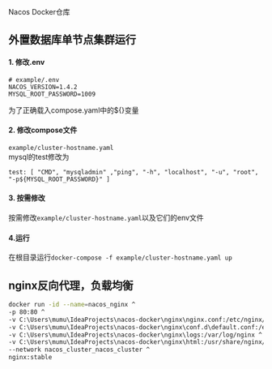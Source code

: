 Nacos Docker仓库

## 外置数据库单节点集群运行
#### 1. 修改.env<br/>
```
# example/.env
NACOS_VERSION=1.4.2
MYSQL_ROOT_PASSWORD=1009
```
为了正确载入compose.yaml中的${}变量
#### 2. 修改compose文件
`example/cluster-hostname.yaml`<br/>
mysql的test修改为
```
test: [ "CMD", "mysqladmin" ,"ping", "-h", "localhost", "-u", "root", "-p${MYSQL_ROOT_PASSWORD}" ]
```
#### 3. 按需修改
按需修改`example/cluster-hostname.yaml`以及它们的env文件

#### 4.运行
在根目录运行`docker-compose -f example/cluster-hostname.yaml up`

## nginx反向代理，负载均衡
```bash
docker run -id --name=nacos_nginx ^
-p 80:80 ^
-v C:\Users\mumu\IdeaProjects\nacos-docker\nginx\nginx.conf:/etc/nginx/nginx.conf ^
-v C:\Users\mumu\IdeaProjects\nacos-docker\nginx\conf.d\default.conf:/etc/nginx/conf.d/default.conf ^
-v C:\Users\mumu\IdeaProjects\nacos-docker\nginx\logs:/var/log/nginx ^
-v C:\Users\mumu\IdeaProjects\nacos-docker\nginx\html:/usr/share/nginx/html ^
--network nacos_cluster_nacos_cluster ^
nginx:stable
```